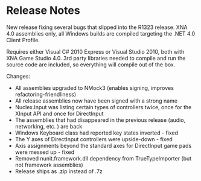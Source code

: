 # Release Notes

New release fixing several bugs that slipped into the R1323 release. XNA 4.0 assemblies only, all Windows builds are compiled targeting the .NET 4.0 Client Profile.

Requires either Visual C# 2010 Express or Visual Studio 2010, both with XNA Game Studio 4.0.
3rd party libraries needed to compile and run the source code are included, so everything will compile out of the box.

Changes:
- All assemblies upgraded to NMock3 (enables signing, improves refactoring-friendliness)
- All release assemblies now have been signed with a strong name
- Nuclex.Input was listing certain types of controllers twice, once for the XInput API and once for DirectInput
- The assemblies that had disappeared in the previous release (audio, networking, etc. ) are back
- Windows Keyboard class had reported key states inverted - fixed
- The Y axes of DirectInput controllers were upside-down - fixed
- Axis assignments beyond the standard axes for DirectInput game pads were messed up - fixed
- Removed nunit.framework.dll dependency from TrueTypeImporter (but not framework assemblies)
- Release ships as .zip instead of .7z
